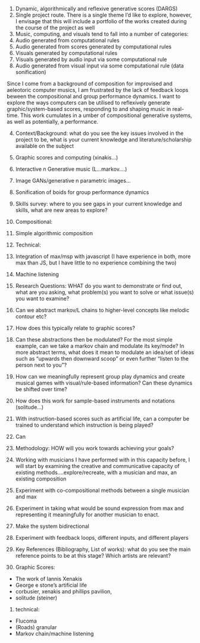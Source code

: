 1.	Dynamic, algorithmically and reflexive generative scores (DARGS)
2.	Single project route. There is a single theme I’d like to explore, however, I envisage that this will include a portfolio of the works created during the course of the project as well
3.	Music, computing, and visuals tend to fall into a number of categories: 
0.	Audio generated from computational rules
1.	Audio generated from scores generated by computational rules
2.	Visuals generated by computational rules
3.	Visuals generated by audio input via some computational rule
4.	Audio generated from visual input via some computational rule (data sonification)

Since I come from a background of composition for improvised and aeleotoric computer musics, I am frustrated by the lack of feedback loops beween the compositional and group performance dynamics. I want to explore the ways computers can be utilised to reflexively generate graphic/system-based scores, responding to and shaping music in real-time. This work cumulates in a umber of compositional generative systems, as well as potentially, a performance.

4.	Context/Background: what do you see the key issues involved in the project to be, what is your current knowledge and literature/scholarship available on the subject
0.	Graphic scores and computing (xinakis…)
1.	Interactive n Generative music (L…markov….)
2.	Image GANs/generative n parametric images…
3.	Sonification of boids for group performance dynamics

5.	 Skills survey: where to you see gaps in your current knowledge and skills, what are new areas to explore?
0.	Compositional:
0.	Simple algorithmic composition
1.	Technical:
0.	Integration of max/msp with javascript (I have experience in both, more max than JS, but I have little to no experience combining the two)
1.	Machine listening

6.	Research Questions: WHAT do you want to demonstrate or find out, what are you asking, what problem(s) you want to solve or what issue(s) you want to examine?
0.	Can we abstract markov/L chains to higher-level concepts like melodic contour etc? 
0.	How does this typically relate to graphic scores?
1.	Can these abstractions then be modulated? For the most simple example, can we take a markov chain and modulate its key/mode? In more abstract terms, what does it mean to modulate an idea/set of ideas such as “upwards then downward scoop” or even further “listen to the person next to you”?
1.	How can we meaningfully represent group play dynamics and create musical games with visual/rule-based information? Can these dynamics be shifted over time? 
2.	How does this work for sample-based instruments and notations (solitude…)
3.	With instruction-based scores such as artificial life, can a computer be trained to understand which instruction is being played?
4.	Can 
7.	Methodology: HOW will you work towards achieving your goals?
0.	Working with musicians I have performed with in this capacity before, I will start by examining the creative and communicative capacity of existing methods….explore/recreate, with a musician and max, an existing composition
1.	Experiment with co-compositional methods between a single musician and max
2.	Experiment in taking what would be sound expression from max and representing it meaningfully for another musician to enact. 
3.	Make the system bidirectional
4.	Experiment with feedback loops, different inputs, and different players
8.	Key References (Bibliography, List of works): what do you see the main reference points to be at this stage? Which artists are relevant?
0.	Graphic Scores:
-	The work of Iannis Xenakis
-	George e stone’s artificial life
-	corbusier, xenakis and phillips pavilion, 
-	solitude (steiner)
1.	technical:
-	Flucoma
-	(Roads) granular
-	Markov chain/machine listening
